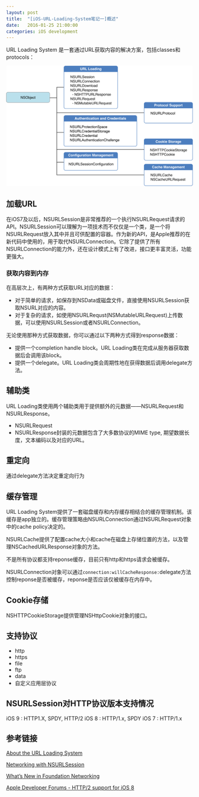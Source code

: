 ```yaml
---
layout: post
title:  "[iOS-URL-Loading-System笔记一]概述"
date:   2016-01-25 21:00:00
categories: iOS development
---
```

URL Loading System 是一套通过URL获取内容的解决方案，包括classes和protocols：

![URL Loading System](/images/URL-Loading-System.png)

## 加载URL

在iOS7及以后，NSURLSession是非常推荐的一个执行NSURLRequest请求的API。NSURLSession可以理解为一项技术而不仅仅是一个类，是一个将NSURLRequest放入其中并且可供配置的容器。作为新的API，是Apple推荐的在新代码中使用的，用于取代NSURLConnection。它除了提供了所有NSURLConnection的能力外，还在设计模式上有了改进，接口更丰富灵活，功能更强大。

### 获取内容到内存

在高层次上，有两种方式获取URL对应的数据：

* 对于简单的请求，如保存到NSData或磁盘文件，直接使用NSURLSession获取NSURL对应的内容。
* 对于复杂的请求，如使用NSURLRequst(NSMutableURLRequest)上传数据，可以使用NSURLSession或者NSURLConnection。

无论使用那种方式获取数据，你可以通过以下两种方式得到response数据：

* 提供一个completion handle block。URL Loading类在完成从服务器获取数据后会调用该block。
* 提供一个delegate。URL Loading类会周期性地在获得数据后调用delegate方法。

## 辅助类

URL Loading类使用两个辅助类用于提供额外的元数据——NSURLRequest和NSURLResponse。

* NSURLRequest
* NSURLResponse封装的元数据包含了大多数协议的MIME type, 期望数据长度，文本编码以及对应的URL。

## 重定向

通过delegate方法决定重定向行为

## 缓存管理

URL Loading System提供了一套磁盘缓存和内存缓存相结合的缓存管理机制。该缓存是app独立的。缓存管理策略由NSURLConnection通过NSURLRequest对象中的cache policy决定的。

NSURLCache提供了配置cache大小和cache在磁盘上存储位置的方法，以及管理NSCachedURLResponse对象的方法。

不是所有协议都支持reponse缓存，目前只有http和https请求会被缓存。

NSURLConnection对象可以通过`connection:willCacheResponse:`delegate方法控制reponse是否被缓存，reponse是否应该仅被缓存在内存中。

## Cookie存储

NSHTTPCookieStorage提供管理NSHttpCookie对象的接口。

## 支持协议

* http
* https
* file
* ftp
* data
* 自定义应用层协议

## NSURLSession对HTTP协议版本支持情况

iOS 9 : HTTP1.X, SPDY, HTTP/2
iOS 8 : HTTP/1.x, SPDY
iOS 7 : HTTP/1.x

## 参考链接

[About the URL Loading System](https://developer.apple.com/library/ios/documentation/Cocoa/Conceptual/URLLoadingSystem/URLLoadingSystem.html#//apple_ref/doc/uid/10000165i)

[Networking with NSURLSession](https://developer.apple.com/videos/play/wwdc2015-711/)

[What’s New in Foundation Networking](https://asciiwwdc.com/2013/sessions/705)

[Apple Developer Forums - HTTP/2 support for iOS 8](https://forums.developer.apple.com/thread/11991)


